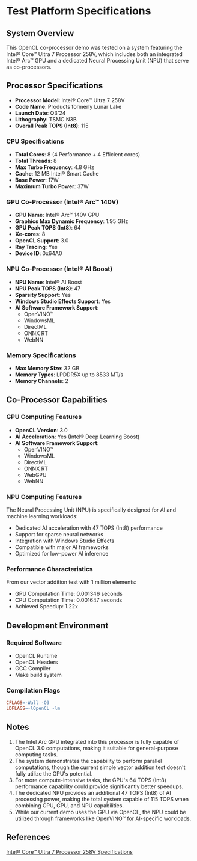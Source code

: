 # Test Platform Specifications

## System Overview

This OpenCL co-processor demo was tested on a system featuring the Intel® Core™ Ultra 7 Processor 258V, which includes both an integrated Intel® Arc™ GPU and a dedicated Neural Processing Unit (NPU) that serve as co-processors.

## Processor Specifications

- **Processor Model**: Intel® Core™ Ultra 7 258V
- **Code Name**: Products formerly Lunar Lake
- **Launch Date**: Q3'24
- **Lithography**: TSMC N3B
- **Overall Peak TOPS (Int8)**: 115

### CPU Specifications
- **Total Cores**: 8 (4 Performance + 4 Efficient cores)
- **Total Threads**: 8
- **Max Turbo Frequency**: 4.8 GHz
- **Cache**: 12 MB Intel® Smart Cache
- **Base Power**: 17W
- **Maximum Turbo Power**: 37W

### GPU Co-Processor (Intel® Arc™ 140V)
- **GPU Name**: Intel® Arc™ 140V GPU
- **Graphics Max Dynamic Frequency**: 1.95 GHz
- **GPU Peak TOPS (Int8)**: 64
- **Xe-cores**: 8
- **OpenCL Support**: 3.0
- **Ray Tracing**: Yes
- **Device ID**: 0x64A0

### NPU Co-Processor (Intel® AI Boost)
- **NPU Name**: Intel® AI Boost
- **NPU Peak TOPS (Int8)**: 47
- **Sparsity Support**: Yes
- **Windows Studio Effects Support**: Yes
- **AI Software Framework Support**:
  - OpenVINO™
  - WindowsML
  - DirectML
  - ONNX RT
  - WebNN

### Memory Specifications
- **Max Memory Size**: 32 GB
- **Memory Types**: LPDDR5X up to 8533 MT/s
- **Memory Channels**: 2

## Co-Processor Capabilities

### GPU Computing Features
- **OpenCL Version**: 3.0
- **AI Acceleration**: Yes (Intel® Deep Learning Boost)
- **AI Software Framework Support**: 
  - OpenVINO™
  - WindowsML
  - DirectML
  - ONNX RT
  - WebGPU
  - WebNN

### NPU Computing Features
The Neural Processing Unit (NPU) is specifically designed for AI and machine learning workloads:
- Dedicated AI acceleration with 47 TOPS (Int8) performance
- Support for sparse neural networks
- Integration with Windows Studio Effects
- Compatible with major AI frameworks
- Optimized for low-power AI inference

### Performance Characteristics
From our vector addition test with 1 million elements:
- GPU Computation Time: 0.001346 seconds
- CPU Computation Time: 0.001647 seconds
- Achieved Speedup: 1.22x

## Development Environment

### Required Software
- OpenCL Runtime
- OpenCL Headers
- GCC Compiler
- Make build system

### Compilation Flags
```makefile
CFLAGS=-Wall -O3
LDFLAGS=-lOpenCL -lm
```

## Notes

1. The Intel Arc GPU integrated into this processor is fully capable of OpenCL 3.0 computations, making it suitable for general-purpose computing tasks.
2. The system demonstrates the capability to perform parallel computations, though the current simple vector addition test doesn't fully utilize the GPU's potential.
3. For more compute-intensive tasks, the GPU's 64 TOPS (Int8) performance capability could provide significantly better speedups.
4. The dedicated NPU provides an additional 47 TOPS (Int8) of AI processing power, making the total system capable of 115 TOPS when combining CPU, GPU, and NPU capabilities.
5. While our current demo uses the GPU via OpenCL, the NPU could be utilized through frameworks like OpenVINO™ for AI-specific workloads.

## References

[Intel® Core™ Ultra 7 Processor 258V Specifications](https://www.intel.com/content/www/us/en/products/sku/240957/intel-core-ultra-7-processor-258v-12m-cache-up-to-4-80-ghz/specifications.html) 